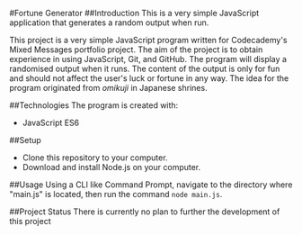 #Fortune Generator
##Introduction
This is a very simple JavaScript application that generates a random output when run.

This project is a very simple JavaScript program written for Codecademy's Mixed Messages portfolio project. The aim of the project is to obtain experience in using JavaScript, Git, and GitHub. The program will display a randomised output when it runs. The content of the output is only for fun and should not affect the user's luck or fortune in any way. The idea for the program originated from *omikuji* in Japanese shrines.

##Technologies
The program is created with:
* JavaScript ES6

##Setup
* Clone this repository to your computer.
* Download and install Node.js on your computer.

##Usage
Using a CLI like Command Prompt, navigate to the directory where "main.js" is located, then run the command `node main.js`.

##Project Status
There is currently no plan to further the development of this project